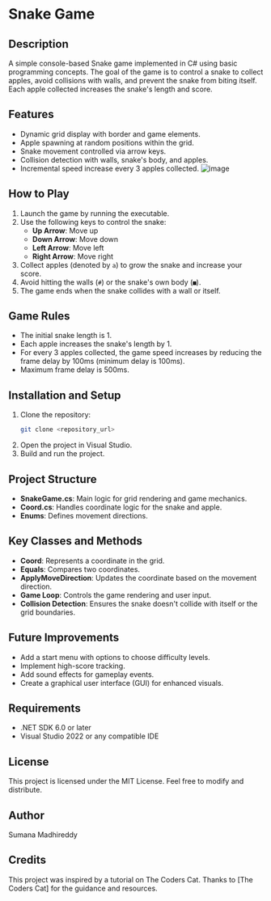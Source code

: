 # Snake Game

## Description
A simple console-based Snake game implemented in C# using basic programming concepts. The goal of the game is to control a snake to collect apples, avoid collisions with walls, and prevent the snake from biting itself. Each apple collected increases the snake's length and score.

## Features
- Dynamic grid display with border and game elements.
- Apple spawning at random positions within the grid.
- Snake movement controlled via arrow keys.
- Collision detection with walls, snake's body, and apples.
- Incremental speed increase every 3 apples collected.
![image](https://github.com/user-attachments/assets/c28419ca-95ab-49e4-ad8b-6e1558872c53)

## How to Play
1. Launch the game by running the executable.
2. Use the following keys to control the snake:
   - **Up Arrow**: Move up
   - **Down Arrow**: Move down
   - **Left Arrow**: Move left
   - **Right Arrow**: Move right
3. Collect apples (denoted by `a`) to grow the snake and increase your score.
4. Avoid hitting the walls (`#`) or the snake's own body (`■`).
5. The game ends when the snake collides with a wall or itself.

## Game Rules
- The initial snake length is 1.
- Each apple increases the snake's length by 1.
- For every 3 apples collected, the game speed increases by reducing the frame delay by 100ms (minimum delay is 100ms).
- Maximum frame delay is 500ms.

## Installation and Setup
1. Clone the repository:
   ```bash
   git clone <repository_url>
   ```
2. Open the project in Visual Studio.
3. Build and run the project.

## Project Structure
- **SnakeGame.cs**: Main logic for grid rendering and game mechanics.
- **Coord.cs**: Handles coordinate logic for the snake and apple.
- **Enums**: Defines movement directions.

## Key Classes and Methods
- **Coord**: Represents a coordinate in the grid.
- **Equals**: Compares two coordinates.
- **ApplyMoveDirection**: Updates the coordinate based on the movement direction.
- **Game Loop**: Controls the game rendering and user input.
- **Collision Detection**: Ensures the snake doesn't collide with itself or the grid boundaries.

## Future Improvements
- Add a start menu with options to choose difficulty levels.
- Implement high-score tracking.
- Add sound effects for gameplay events.
- Create a graphical user interface (GUI) for enhanced visuals.

## Requirements
- .NET SDK 6.0 or later
- Visual Studio 2022 or any compatible IDE

## License
This project is licensed under the MIT License. Feel free to modify and distribute.

## Author
Sumana Madhireddy

## Credits
This project was inspired by a tutorial on The Coders Cat. Thanks to [The Coders Cat] for the guidance and resources.

